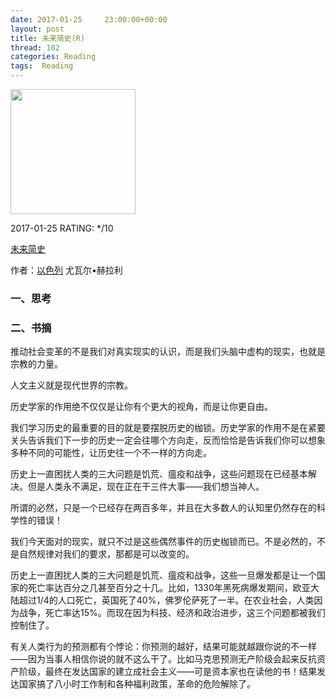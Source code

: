 ```yaml
---
date: 2017-01-25     23:00:00+00:00
layout: post
title: 未来简史(R)
thread: 102
categories: Reading
tags:  Reading
---
```


<img src="[] https://images-cn.ssl-images-amazon.com/images/I/81hnTQv1GTL.jpg" width="200" />

2017-01-25 RATING:  */10

[未来简史][1]

作者：[以色列][2] 尤瓦尔•赫拉利

### 一、思考



### 二、书摘

推动社会变革的不是我们对真实现实的认识，而是我们头脑中虚构的现实，也就是宗教的力量。

人文主义就是现代世界的宗教。

历史学家的作用绝不仅仅是让你有个更大的视角，而是让你更自由。

我们学习历史的最重要的目的就是要摆脱历史的枷锁。历史学家的作用不是在紧要关头告诉我们下一步的历史一定会往哪个方向走，反而恰恰是告诉我们你可以想象多种不同的可能性，让历史往一个不一样的方向走。

历史上一直困扰人类的三大问题是饥荒、瘟疫和战争，这些问题现在已经基本解决。但是人类永不满足，现在正在干三件大事——我们想当神人。

所谓的必然，只是一个已经存在两百多年，并且在大多数人的认知里仍然存在的科学性的错误！﻿﻿

我们今天面对的现实，就只不过是这些偶然事件的历史枷锁而已。不是必然的，不是自然规律对我们的要求，那都是可以改变的。﻿

历史上一直困扰人类的三大问题是饥荒、瘟疫和战争，这些一旦爆发都是让一个国家的死亡率达百分之几甚至百分之十几。比如，1330年黑死病爆发期间，欧亚大陆超过1/4的人口死亡，英国死了40%，佛罗伦萨死了一半。在农业社会，人类因为战争，死亡率达15%。﻿﻿而现在因为科技、经济和政治进步，这三个问题都被我们控制住了。﻿

有关人类行为的预测都有个悖论：你预测的越好，结果可能就越跟你说的不一样——因为当事人相信你说的就不这么干了。比如马克思预测无产阶级会起来反抗资产阶级，最终在发达国家的建立成社会主义——可是资本家也在读他的书！结果发达国家搞了八小时工作制和各种福利政策，革命的危险解除了。﻿﻿









[1]:	https://www.amazon.cn/dp/B01MZ4Z5DQ/ref=sr_1_1?ie=UTF8&qid=1485317193
[2]:	%E4%BB%A5%E8%89%B2%E5%88%97